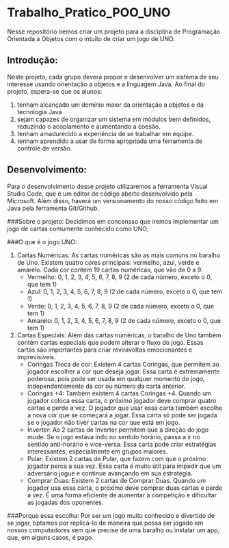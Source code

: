 # Trabalho_Pratico_POO_UNO
Nesse repositório iremos criar um projeto para a disciplina de Programação Orientada a Objetos com o intuito de criar um jogo de UNO.

## Introdução:
Neste projeto, cada grupo deverá propor e desenvolver um sistema de seu interesse usando orientação a objetos e a linguagem Java.
Ao final do projeto, espera-se que os alunos:
 1) tenham alcançado um domínio maior da orientação a objetos e da tecnologia Java
 2) sejam capazes de organizar um sistema em módulos bem definidos, reduzindo o acoplamento e aumentando a coesão.
 3) tenham amadurecido a experiência de se trabalhar em equipe.
 4) tenham aprendido a usar de forma apropriada uma ferramenta de controle de versão.

## Desenvolvimento:
Para o desenvolvimento desse projeto utilizaremos a ferramenta Visual Studio Code, que é um editor de código aberto desenvolvido pela Microsoft.
Além disso, haverá um versionamento do nosso código feito em Java pela ferramenta Git/Github.

###Sobre o projeto: Decidimos em concensso que iremos implementar um jogo de cartas comumente conhecido como UNO;

###O que é o jogo UNO:
 1) Cartas Numéricas: As cartas numéricas são as mais comuns no baralho de Uno. Existem quatro cores principais: vermelho, azul, verde e amarelo. Cada cor contém 19 cartas numéricas, que vão de 0 a 9.
    * Vermelho: 0, 1, 2, 3, 4, 5, 6, 7, 8, 9 (2 de cada número, exceto o 0, que tem 1)
    * Azul: 0, 1, 2, 3, 4, 5, 6, 7, 8, 9 (2 de cada número, exceto o 0, que tem 1)
    * Verde: 0, 1, 2, 3, 4, 5, 6, 7, 8, 9 (2 de cada número, exceto o 0, que tem 1)
    * Amarelo: 0, 1, 2, 3, 4, 5, 6, 7, 8, 9 (2 de cada número, exceto o 0, que tem 1)
 2) Cartas Especiais: Além das cartas numéricas, o baralho de Uno também contém cartas especiais que podem alterar o fluxo do jogo. Essas cartas são importantes para criar reviravoltas emocionantes e imprevisíveis.
    * Coringas Troca de cor: Existem 4 cartas Coringas, que permitem ao jogador escolher a cor que deseja jogar. Essa carta é extremamente poderosa, pois pode ser usada em qualquer momento do jogo, independentemente da cor ou número da carta anterior.
    * Coringas +4: Também existem 4 cartas Coringas +4. Quando um jogador coloca essa carta, o próximo jogador deve comprar quatro cartas e perde a vez. O jogador que usar essa carta também escolhe a nova cor que se começará a jogar. Essa carta só pode ser jogada        se o jogador não tiver cartas na cor que está em jogo.
    * Inverter: As 2 cartas de Inverter permitem que a direção do jogo mude. Se o jogo estava indo no sentido horário, passa a ir no sentido anti-horário e vice-versa. Essa carta pode criar estratégias interessantes, especialmente em grupos maiores.
    * Pular: Existem 2 cartas de Pular, que fazem com que o próximo jogador perca a sua vez. Essa carta é muito útil para impedir que um adversário jogue e continue avançando em sua estratégia.
    * Comprar Duas: Existem 2 cartas de Comprar Duas. Quando um jogador usa essa carta, o próximo deve comprar duas cartas e perde a vez. É uma forma eficiente de aumentar a competição e dificultar as jogadas dos oponentes.

###Porque essa escolha: Por ser um jogo muito conhecido e divertido de se jogar, optamos por replicá-lo de maneira que possa ser jogado em nossos computadores sem que precise de uma baralho ou instalar um app, que, em alguns casos, é pago.
